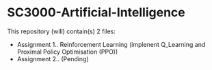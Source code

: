 # SC3000-Artificial-Intelligence

This repository (will) contain(s) 2 files:
- Assignment 1.. Reinforcement Learning (implenent Q_Learning and Proximal Policy Optimisation (PPO))
- Assignment 2.. (Pending)

